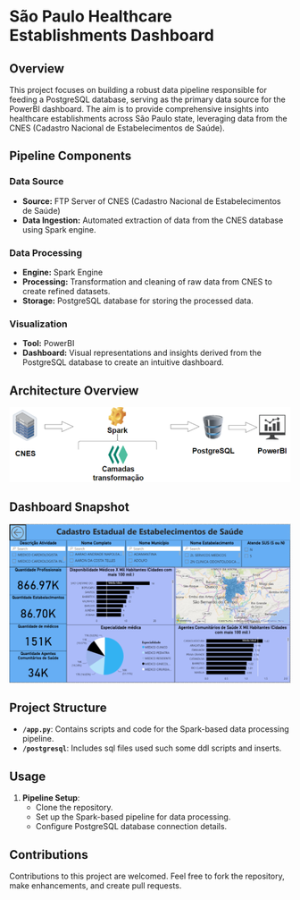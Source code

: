 # São Paulo Healthcare Establishments Dashboard

## Overview

This project focuses on building a robust data pipeline responsible for feeding a PostgreSQL database, serving as the primary data source for the PowerBI dashboard. The aim is to provide comprehensive insights into healthcare establishments across São Paulo state, leveraging data from the CNES (Cadastro Nacional de Estabelecimentos de Saúde).

## Pipeline Components

### Data Source
- **Source:** FTP Server of CNES (Cadastro Nacional de Estabelecimentos de Saúde)
- **Data Ingestion:** Automated extraction of data from the CNES database using Spark engine.

### Data Processing
- **Engine:** Spark Engine
- **Processing:** Transformation and cleaning of raw data from CNES to create refined datasets.
- **Storage:** PostgreSQL database for storing the processed data.

### Visualization
- **Tool:** PowerBI
- **Dashboard:** Visual representations and insights derived from the PostgreSQL database to create an intuitive dashboard.

## Architecture Overview

![Architecture](assets/architecture.png)

## Dashboard Snapshot

![Dashboard](assets/dashboard.png)

## Project Structure

- **`/app.py`**: Contains scripts and code for the Spark-based data processing pipeline.
- **`/postgresql`**: Includes sql files used such some ddl scripts and inserts.

## Usage

1. **Pipeline Setup**:
   - Clone the repository.
   - Set up the Spark-based pipeline for data processing.
   - Configure PostgreSQL database connection details.

## Contributions
Contributions to this project are welcomed. Feel free to fork the repository, make enhancements, and create pull requests.
